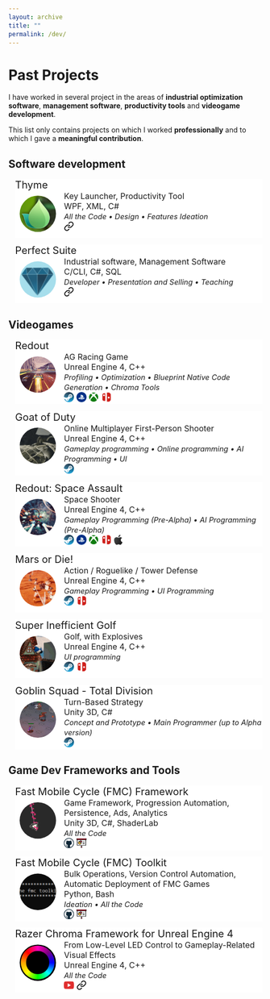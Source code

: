 ```yaml
---
layout: archive
title: ""
permalink: /dev/
---
```

<style>
.clip-circle {
  width: 100%;
  clip-path: circle(40%);
}
.gimage { 
    grid-area: image; 
}
.gheader { grid-area: header;
    font-size: 20px; 
    text-align: left;
 }
 
.gdesc { grid-area: desc;   
    margin-left: 7px;  
    font-size: 16px; 
    text-align: left;
    vertical-align: center;
    height: 100%;
 }

.grid-container {
  display: grid;
  grid-template-areas:
    'header header'
    'image desc';
  grid-template-columns: 90px auto auto;
  grid-template-rows: auto auto auto;
  background-color: #ffffff;
  margin-top: 10pt;
  margin-left: 10pt;
  }

.small_text { 
    font-size: 11pt; 
    font-style: italic;
    text-align: left;
 }

.inline-text {
  max-width:20px;
  max-height:20px;
}

</style>

# Past Projects 
I have worked in several project in the areas of __industrial optimization software__, __management software__, __productivity tools__ and __videogame development__.

This list only contains projects on which I worked **professionally** and to which I gave a **meaningful contribution**.

## Software development

<div class="grid-container">
    <div class="gimage"> <img src='/images/thyme.png' class='clip-circle'> </div>
    <div class="gheader">Thyme</div>
    <div class="gdesc">
        Key Launcher, Productivity Tool <br>
        WPF, XML, C# <br>
        <span class="small_text">All the Code • Design • Features Ideation</span>
        <br>
        <a target="_blank" href="https://34bigthings.com/portfolio/thyme-a-new-powerful-keylauncher/">
        <img src="/images/link_logo.png" class="inline-text"></a>
    </div>
</div>

<div class="grid-container">
    <div class="gimage"> <img src='/images/perfect_suite.png' class='clip-circle'> </div>
    <div class="gheader"> Perfect Suite </div>
    <div class="gdesc"> 
        Industrial software, Management Software <br>
        C/CLI, C#, SQL <br>
        <span class="small_text">Developer • Presentation and Selling • Teaching</span>
        <br>
        <a target="_blank" href="https://perfectcut.glass/">
        <img src="/images/link_logo.png" class="inline-text"></a>
    </div>
</div>

## Videogames 
<!-- 
    Redout
-->
<div class="grid-container">
    <div class="gimage"> <img src='/images/redout.gif' class='clip-circle'> </div>
    <div class="gheader"> Redout </div>
    <div class="gdesc"> 
        AG Racing Game <br> 
        Unreal Engine 4, C++ <br>
        <span class="small_text">Profiling • Optimization • Blueprint Native Code Generation • Chroma Tools</span>
        <br>
        <a target="_blank" href="https://store.steampowered.com/app/517710">
        <img src="/images/steam_logo.png" class="inline-text"></a>
        <a target="_blank" href="https://store.playstation.com/en-us/product/UP3800-CUSA08639_00-0000000000REDOUT">
        <img src="/images/playstation_logo.png" class="inline-text"></a>
        <a target="_blank" href="https://www.xbox.com/en-US/games/store/redout-lightspeed-edition/c3349k4qqljs">
        <img src="/images/xbox_logo.png" class="inline-text"></a>
        <a target="_blank" href="https://www.nintendo.com/games/detail/redout-switch/">
        <img src="/images/switch_logo.png" class="inline-text"></a>
    </div>
</div>

<!-- 
    Goat of Duty
-->
<div class="grid-container">
    <div class="gimage"> <img src='/images/god.gif' class='clip-circle'> </div>
    <div class="gheader"> Goat of Duty </div>
    <div class="gdesc"> 
        Online Multiplayer First-Person Shooter <br> 
        Unreal Engine 4, C++ <br>
        <span class="small_text">Gameplay programming • Online programming • AI Programming • UI</span>
        <br>
        <a target="_blank" href="https://store.steampowered.com/app/555000">
        <img src="/images/steam_logo.png" class="inline-text"></a>
    </div>
</div>

<!-- 
    Redout Space Assault
-->
<div class="grid-container">
    <div class="gimage"> <img src='/images/redoutsa.gif' class='clip-circle'> </div>
    <div class="gheader"> Redout: Space Assault </div>
    <div class="gdesc"> 
        Space Shooter <br> 
        Unreal Engine 4, C++ <br>
        <span class="small_text">Gameplay Programming (Pre-Alpha) • AI Programming (Pre-Alpha)</span>
        <br>
        <a target="_blank" href="https://store.steampowered.com/app/886060">
        <img src="/images/steam_logo.png" class="inline-text"></a>
        <a target="_blank" href="https://store.playstation.com/en-us/product/UP3800-CUSA14283_00-SPACEASSAULT0000">
        <img src="/images/playstation_logo.png" class="inline-text"></a>
        <a target="_blank" href="https://www.xbox.com/en-us/games/store/redout-space-assault/9mvj3snr3t19">
        <img src="/images/xbox_logo.png" class="inline-text"></a>
        <a target="_blank" href="https://www.nintendo.com/games/detail/redout-space-assault-switch/">
        <img src="/images/switch_logo.png" class="inline-text"></a>
        <a target="_blank" href="https://apps.apple.com/us/app/redout-space-assault/id1464678372">
        <img src="/images/apple_logo.png" class="inline-text"></a>
    </div>
</div>

<!-- 
    Mars or Die! 
-->
<div class="grid-container">
    <div class="gimage"> <img src='/images/mod.gif' class='clip-circle'> </div>
    <div class="gheader"> Mars or Die! </div>
    <div class="gdesc"> 
        Action / Roguelike / Tower Defense <br> 
        Unreal Engine 4, C++ <br>
        <span class="small_text">Gameplay Programming • UI Programming</span> 
        <br>
        <a target="_blank" href="https://store.steampowered.com/app/859440">
        <img src="/images/steam_logo.png" class="inline-text"></a>
        <a target="_blank" href="https://www.nintendo.com/games/detail/mars-or-die-switch/">
        <img src="/images/switch_logo.png" class="inline-text"></a>
    </div>
</div>

<!-- 
    Super Inefficient Golf 
-->
<div class="grid-container">
    <div class="gimage"> <img src='/images/sig.gif' class='clip-circle'> </div>
    <div class="gheader"> Super Inefficient Golf </div>
    <div class="gdesc"> 
        Golf, with Explosives <br> 
        Unreal Engine 4, C++ <br>
        <span class="small_text">UI programming</span> 
        <br>
        <a target="_blank" href="https://store.steampowered.com/app/772480">
        <img src="/images/steam_logo.png" class="inline-text"></a>
        <a target="_blank" href="https://www.nintendo.com/games/detail/super-inefficient-golf-switch/">
        <img src="/images/switch_logo.png" class="inline-text"></a>
    </div>
</div>

<!-- 
    Goblin Squad 
-->
<div class="grid-container">
    <div class="gimage"> <img src='/images/goblin.gif' class='clip-circle'> </div>
    <div class="gheader"> Goblin Squad - Total Division </div>
    <div class="gdesc"> 
        Turn-Based Strategy <br> 
        Unity 3D, C# <br>
        <span class="small_text">Concept and Prototype • Main Programmer (up to Alpha version)</span> 
        <br>
        <a target="_blank" href="https://store.steampowered.com/app/987040">
        <img src="/images/steam_logo.png" class="inline-text"></a>
    </div>
</div>

## Game Dev Frameworks and Tools

<div class="grid-container">
    <div class="gimage"> <img src='/images/fmc_framework.png' class='clip-circle'> </div>
    <div class="gheader"> Fast Mobile Cycle (FMC) Framework </div>
    <div class="gdesc"> 
        Game Framework, Progression Automation, Persistence, Ads, Analytics <br>
        Unity 3D, C#, ShaderLab <br>
        <span class="small_text">All the Code</span>
        <br>
        <a target="_blank" href="https://github.com/34OpenThings/fmcframework">
        <img src="/images/github_logo.png" class="inline-text"></a>
        <a target="_blank" href="https://docs.google.com/presentation/d/130OR6Hrqw2PXjc0evTveeMOMYDUBm8YGra0PlfyEpeM/edit?usp=sharing">
        <img src="/images/presentation_logo.png" class="inline-text"></a>
    </div>
</div>

<div class="grid-container">
    <div class="gimage"> <img src='/images/fmc_toolkit.png' class='clip-circle'> </div>
    <div class="gheader"> Fast Mobile Cycle (FMC) Toolkit </div>
    <div class="gdesc"> 
        Bulk Operations, Version Control Automation, Automatic Deployment of FMC Games <br>
        Python, Bash <br>
        <span class="small_text">Ideation • All the Code</span>
        <br>
        <a target="_blank" href="https://github.com/34OpenThings/fmctoolkit">
        <img src="/images/github_logo.png" class="inline-text"></a>
        <a target="_blank" href="https://docs.google.com/presentation/d/130OR6Hrqw2PXjc0evTveeMOMYDUBm8YGra0PlfyEpeM/edit?usp=sharing">
        <img src="/images/presentation_logo.png" class="inline-text"></a>
    </div>
</div>

<div class="grid-container">
    <div class="gimage"> <img src='/images/chroma.png' class='clip-circle'> </div>
    <div class="gheader"> Razer Chroma Framework for Unreal Engine 4 </div>
    <div class="gdesc"> 
        From Low-Level LED Control to Gameplay-Related Visual Effects <br>
        Unreal Engine 4, C++ <br>
        <span class="small_text">All the Code</span>
        <br>
        <a target="_blank" href="https://www.youtube.com/watch?v=AihLBrJBufk&ab_channel=34BigThings">
        <img src="/images/youtube_logo.png" class="inline-text"></a>
        <a target="_blank" href="https://www.razer.com/chroma">
        <img src="/images/link_logo.png" class="inline-text"></a>
    </div>
</div>